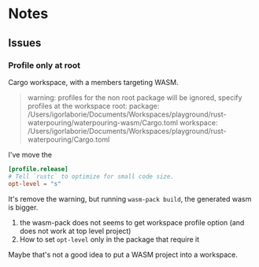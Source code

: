 # Notes


## Issues

### Profile only at root

Cargo workspace, with a members targeting WASM.

> warning: profiles for the non root package will be ignored, specify profiles at the workspace root:
package:   /Users/igorlaborie/Documents/Workspaces/playground/rust-waterpouring/waterpouring-wasm/Cargo.toml
workspace: /Users/igorlaborie/Documents/Workspaces/playground/rust-waterpouring/Cargo.toml

I've move the 
```toml
[profile.release]
# Tell `rustc` to optimize for small code size.
opt-level = "s"
```

It's remove the warning, but running `wasm-pack build`, the generated wasm is bigger.

1. the wasm-pack does not seems to get workspace profile option (and does not work at top level project)
2. How to set `opt-level` only in the package that require it

Maybe that's not a good idea to put a WASM project into a workspace.

### 
